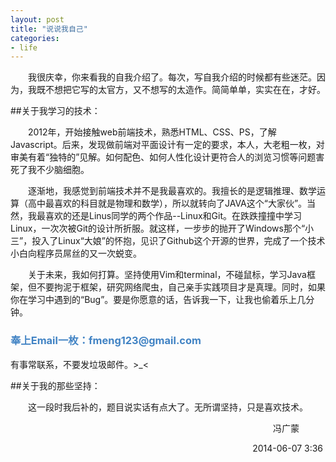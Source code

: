 ```yaml
---
layout: post
title: "说说我自己"
categories:
- life
---
```



&emsp;&emsp;我很庆幸，你来看我的自我介绍了。每次，写自我介绍的时候都有些迷茫。因为，我既不想把它写的太官方，又不想写的太造作。简简单单，实实在在，才好。

##关于我学习的技术：  


&emsp;&emsp;2012年，开始接触web前端技术，熟悉HTML、CSS、PS，了解Javascript。后来，发现做前端对平面设计有一定的要求，本人，大老粗一枚，对审美有着“独特的”见解。如何配色、如何人性化设计更符合人的浏览习惯等问题害死了我不少脑细胞。


&emsp;&emsp;<a name="email" id="email"></a>逐渐地，我感觉到前端技术并不是我最喜欢的。我擅长的是逻辑推理、数学运算（高中最喜欢的科目就是物理和数学），所以就转向了JAVA这个“大家伙”。当然，我最喜欢的还是Linus同学的两个作品--Linux和Git。在跌跌撞撞中学习Linux，一次次被Git的设计所折服。就这样，一步步的抛开了Windows那个“小三”，投入了Linux“大娘”的怀抱，见识了Github这个开源的世界，完成了一个技术小白向程序员屌丝的又一次蜕变。


&emsp;&emsp;关于未来，我如何打算。坚持使用Vim和terminal，不碰鼠标，学习Java框架，但不要拘泥于框架，研究网络爬虫，自己亲手实践项目才是真理。同时，如果你在学习中遇到的“Bug”。要是你愿意的话，告诉我一下，让我也偷着乐上几分钟。

<h3 style="color:#4183C4;">奉上Email一枚：fmeng123@gmail.com</h3>

有事常联系，不要发垃圾邮件。>_<


##关于我的那些坚持：  
	
&emsp;&emsp;这一段时我后补的，题目说实话有点大了。无所谓坚持，只是喜欢技术。

<p align=right>冯广蒙&emsp;&emsp;&emsp;</p>
<p align=right>2014-06-07&nbsp;3:36&nbsp;</p>
